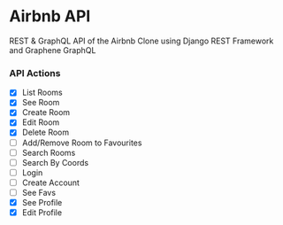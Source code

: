 # Airbnb API

REST & GraphQL API of the Airbnb Clone using Django REST Framework and Graphene GraphQL

### API Actions

- [x] List Rooms
- [x] See Room
- [x] Create Room
- [x] Edit Room
- [x] Delete Room
- [ ] Add/Remove Room to Favourites
- [ ] Search Rooms
- [ ] Search By Coords
- [ ] Login
- [ ] Create Account
- [ ] See Favs
- [x] See Profile
- [x] Edit Profile
